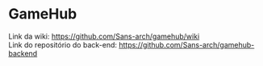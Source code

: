 # GameHub

Link da wiki: https://github.com/Sans-arch/gamehub/wiki<br/>
Link do repositório do back-end: https://github.com/Sans-arch/gamehub-backend
